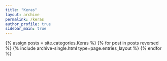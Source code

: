 ```yaml
---
title: "Keras"
layout: archive
permalink: /keras
author_profile: true
sidebar_main: true
---
```


{% assign posts = site.categories.Keras %}
{% for post in posts reversed %} {% include archive-single.html type=page.entries_layout %} {% endfor %}


